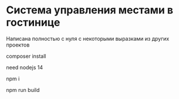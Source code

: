 # Система управления местами в гостинице

Написана полностью с нуля с некоторыми выразками из других проектов

composer install

need nodejs 14

npm i

npm run build
